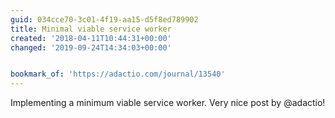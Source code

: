 ```yaml
---
guid: 034cce70-3c01-4f19-aa15-d5f8ed789902
title: Minimal viable service worker
created: '2018-04-11T10:44:31+00:00'
changed: '2019-09-24T14:34:03+00:00'


bookmark_of: 'https://adactio.com/journal/13540'
---
```



Implementing a minimum viable service worker. Very nice post by @adactio!
